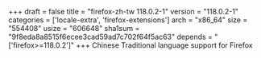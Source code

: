 +++
draft = false
title = "firefox-zh-tw 118.0.2-1"
version = "118.0.2-1"
categories = ['locale-extra', 'firefox-extensions']
arch = "x86_64"
size = "554408"
usize = "606648"
sha1sum = "9f8eda8a8515f6ecee3cad59ad7c702f64f5ac63"
depends = "['firefox>=118.0.2']"
+++
Chinese Traditional language support for Firefox